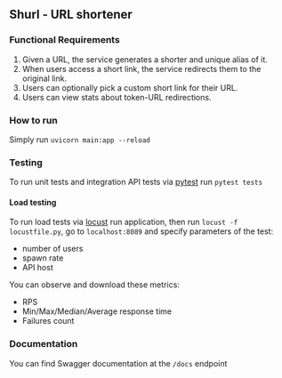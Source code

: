 ## Shurl - URL shortener


### Functional Requirements

1. Given a URL, the service generates a shorter and unique alias of it.
2. When users access a short link, the service redirects them to the original link.
3. Users can optionally pick a custom short link for their URL.
4. Users can view stats about token-URL redirections.

### How to run

Simply run `uvicorn main:app --reload`

### Testing

To run unit tests and integration API tests via [pytest](https://pytest.org/) run
`pytest tests`

#### Load testing

To run load tests via [locust](https://locust.io/) run application, then run `locust -f locustfile.py`, go to `localhost:8089` and specify parameters of the test:
- number of users
- spawn rate
- API host

You can observe and download these metrics:
- RPS
- Min/Max/Median/Average response time 
- Failures count


### Documentation

You can find Swagger documentation at the `/docs` endpoint